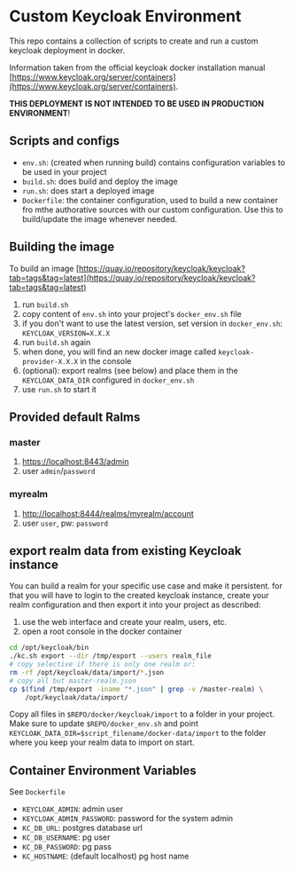 # Custom Keycloak Environment 

This repo contains a collection of scripts to create and run a custom keycloak
deployment in docker.

Information taken from the official keycloak docker installation manual
[https://www.keycloak.org/server/containers](https://www.keycloak.org/server/containers).

**THIS DEPLOYMENT IS NOT INTENDED TO BE USED IN PRODUCTION ENVIRONMENT**!

## Scripts and configs

- `env.sh`: (created when running build) contains configuration variables to be used in your project
- `build.sh`: does build and deploy the image
- `run.sh`: does start a deployed image
- `Dockerfile`: the container configuration, used to build a new container fro mthe authorative sources with our custom configuration. Use this to build/update the image whenever needed.

## Building the image

To build an image [https://quay.io/repository/keycloak/keycloak?tab=tags&tag=latest](https://quay.io/repository/keycloak/keycloak?tab=tags&tag=latest)

1. run `build.sh`
2. copy content of `env.sh` into your project's `docker_env.sh` file
3. if you don't want to use the latest version, set version in `docker_env.sh`: `KEYCLOAK_VERSION=X.X.X`
4. run `build.sh` again
5. when done, you will find an new docker image called `keycloak-provider-X.X.X` in the console
6. (optional): export realms (see below) and place them in the `KEYCLOAK_DATA_DIR` configured in `docker_env.sh`
7. use `run.sh` to start it

## Provided default Ralms

### master

1. [https://localhost:8443/admin](https://localhost:8443/admin)
2. user `admin`/`password`


### myrealm

1. [http://localhost:8444/realms/myrealm/account](http://localhost:8444/realms/myrealm/account)
2. user `user`, pw: `password`

## export realm data from existing Keycloak instance

You can build a realm for your specific use case and make it persistent.
for that you will have to login to the created keycloak instance, create your realm configuration and then export it into your project as described:

1. use the web interface and create your realm, users, etc.
2. open a root console in the docker container

```bash
cd /opt/keycloak/bin
./kc.sh export --dir /tmp/export --users realm_file
# copy selective if there is only one realm or:
rm -rf /opt/keycloak/data/import/*.json
# copy all but master-realm.json
cp $(find /tmp/export -iname "*.json" | grep -v /master-realm) \
    /opt/keycloak/data/import/
```

Copy all files in `$REPO/docker/keycloak/import` to a folder in your 
project. Make sure to update `$REPO/docker_env.sh` and point
`KEYCLOAK_DATA_DIR=$script_filename/docker-data/import` to the folder 
where you keep your realm data to import on start.

## Container Environment Variables

See `Dockerfile`

- `KEYCLOAK_ADMIN`: admin user
- `KEYCLOAK_ADMIN_PASSWORD`: password for the system admin
- `KC_DB_URL`: postgres database url
- `KC_DB_USERNAME`: pg user
- `KC_DB_PASSWORD`: pg pass
- `KC_HOSTNAME`: (default localhost) pg host name

